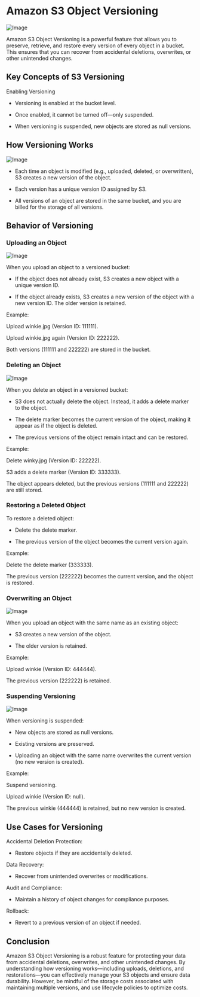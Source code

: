 # Amazon S3 Object Versioning

![Image](https://github.com/user-attachments/assets/51b25ac5-a285-43ab-9acb-7d6bd69908f6)

Amazon S3 Object Versioning is a powerful feature that allows you to preserve, retrieve, and restore every version of every object in a bucket. This ensures that you can recover from accidental deletions, overwrites, or other unintended changes.


## Key Concepts of S3 Versioning

Enabling Versioning

- Versioning is enabled at the bucket level.

- Once enabled, it cannot be turned off—only suspended.

- When versioning is suspended, new objects are stored as null versions.


## How Versioning Works

![Image](https://github.com/user-attachments/assets/f0a30300-e737-445c-990b-8351822fad90)

- Each time an object is modified (e.g., uploaded, deleted, or overwritten), S3 creates a new version of the object.

- Each version has a unique version ID assigned by S3.

- All versions of an object are stored in the same bucket, and you are billed for the storage of all versions.



## Behavior of Versioning

### Uploading an Object

![Image](https://github.com/user-attachments/assets/6f37172d-46ff-42bb-850d-ca8a8212fa4a)

When you upload an object to a versioned bucket:

- If the object does not already exist, S3 creates a new object with a unique version ID.

- If the object already exists, S3 creates a new version of the object with a new version ID. The older version is retained.

Example:

Upload winkie.jpg (Version ID: 111111).

Upload winkie.jpg again (Version ID: 222222).

Both versions (111111 and 222222) are stored in the bucket.


### Deleting an Object

![Image](https://github.com/user-attachments/assets/7dbf1a2a-c7b0-4e3c-868b-c148bd1fe365)

When you delete an object in a versioned bucket:

- S3 does not actually delete the object. Instead, it adds a delete marker to the object.

- The delete marker becomes the current version of the object, making it appear as if the object is deleted.

- The previous versions of the object remain intact and can be restored.

Example:

Delete winky.jpg (Version ID: 222222).

S3 adds a delete marker (Version ID: 333333).

The object appears deleted, but the previous versions (111111 and 222222) are still stored.


### Restoring a Deleted Object

To restore a deleted object:

- Delete the delete marker.

- The previous version of the object becomes the current version again.

Example:

Delete the delete marker (333333).

The previous version (222222) becomes the current version, and the object is restored.


### Overwriting an Object

![Image](https://github.com/user-attachments/assets/6f37172d-46ff-42bb-850d-ca8a8212fa4a)

When you upload an object with the same name as an existing object:

- S3 creates a new version of the object.

- The older version is retained.

Example:

Upload winkie (Version ID: 444444).

The previous version (222222) is retained.


### Suspending Versioning

![Image](https://github.com/user-attachments/assets/9880194e-444f-42e4-8b0b-c72e82f690e5)

When versioning is suspended:

- New objects are stored as null versions.

- Existing versions are preserved.

- Uploading an object with the same name overwrites the current version (no new version is created).

Example:

Suspend versioning.

Upload winkie (Version ID: null).

The previous winkie (444444) is retained, but no new version is created.


## Use Cases for Versioning

Accidental Deletion Protection:

- Restore objects if they are accidentally deleted.

Data Recovery:

- Recover from unintended overwrites or modifications.

Audit and Compliance:

- Maintain a history of object changes for compliance purposes.

Rollback:

- Revert to a previous version of an object if needed.


## Conclusion

Amazon S3 Object Versioning is a robust feature for protecting your data from accidental deletions, overwrites, and other unintended changes. By understanding how versioning works—including uploads, deletions, and restorations—you can effectively manage your S3 objects and ensure data durability. However, be mindful of the storage costs associated with maintaining multiple versions, and use lifecycle policies to optimize costs.





